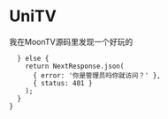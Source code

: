 # UniTV

我在MoonTV源码里发现一个好玩的


      } else {
        return NextResponse.json(
          { error: '你是管理员吗你就访问？' },
          { status: 401 }
        );
      }
    }
